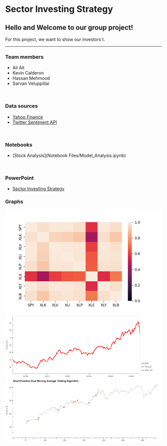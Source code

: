 # Sector Investing Strategy

## Hello and Welcome to our group project! 

For this project, we want to show our investors t.

___

### Team members
   - Ali Ait
   - Kevin Calderon
   - Hassan Mehmood
   - Sarvan Veluppillai

<p>&nbsp;</p>

### Data sources
- [Yahoo Finance](https://ca.finance.yahoo.com/)
- [Twitter Sentiment API](https://developer.twitter.com/en/docs/tutorials/how-to-analyze-the-sentiment-of-your-own-tweets)


<p>&nbsp;</p>

### Notebooks
- [Stock Analysis](Notebook Files/Model_Analysis.ipynb) 



<p>&nbsp;</p>

### PowerPoint
- [Sector Investing Strategy](Model_Analysis.ipynb)

### Graphs
![Correlation plot of Stocks](images/correlation_map.png)
![Moving Average plot](images/ema_plot.png)
![Overall Position Predition plot](images/overall_plot.png)
